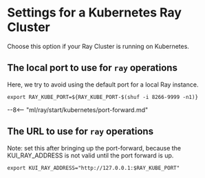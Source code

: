 # Settings for a Kubernetes Ray Cluster

Choose this option if your Ray Cluster is running on Kubernetes.

## The local port to use for `ray` operations

Here, we try to avoid using the default port for a local Ray instance.

```shell
export RAY_KUBE_PORT=${RAY_KUBE_PORT-$(shuf -i 8266-9999 -n1)}
```

--8<-- "ml/ray/start/kubernetes/port-forward.md"

## The URL to use for `ray` operations

Note: set this after bringing up the port-forward, because the
KUI_RAY_ADDRESS is not valid until the port forward is up.

```shell
export KUI_RAY_ADDRESS="http://127.0.0.1:$RAY_KUBE_PORT"
```
